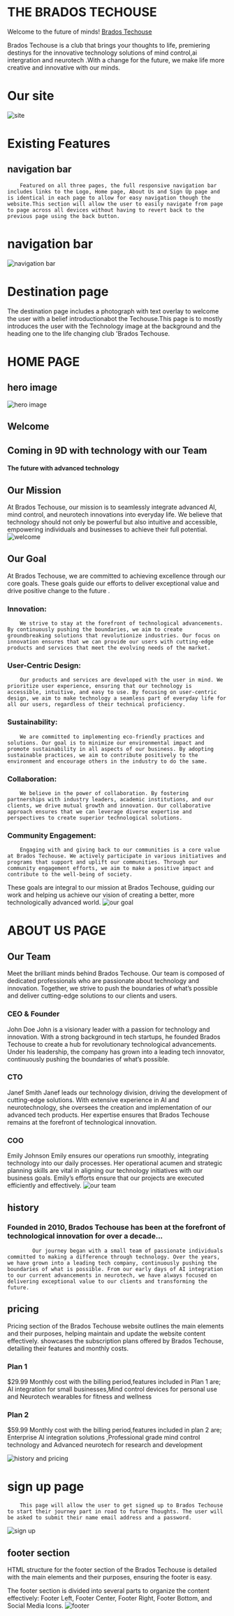 # THE BRADOS TECHOUSE
Welcome to the future of minds! [Brados Techouse](https://paula2416.github.io/BRADOS-T/)

Brados Techouse is a club that brings your thoughts to life, premiering destinys for the innovative technology solutions of mind control,ai intergration and neurotech .With a change for the future, we make life more creative and innovative with our
 minds.
 # Our site 
 ![site](image.png)
  # Existing Features

## navigation bar
        Featured on all three pages, the full responsive navigation bar includes links to the Logo, Home page, About Us and Sign Up page and is identical in each page to allow for easy navigation though the website.This section will allow the user to easily navigate from page to page across all devices without having to revert back to the previous page using the back button.
 # navigation bar
 ![navigation bar](image-1.png)
 # Destination page

   The destination page includes a photograph with text overlay to welcome the user with a belief introductionabot the Techouse.This page is to mostly introduces the user with the Technology image at the background and the heading one to the life changing club 'Brados Techouse.
# HOME PAGE
## hero image
![hero image](image-2.png)

## Welcome

## Coming in 9D with technology with our Team

#### The future with advanced technology

## Our Mission

At Brados Techouse, our mission is to seamlessly integrate advanced AI, mind control, and neurotech innovations into everyday life. We believe that technology should not only be powerful but also intuitive and accessible, empowering individuals and businesses to achieve their full potential.
![welcome](image-4.png)
 
 ## Our Goal 
At Brados Techouse, we are committed to achieving excellence through our core goals. These goals guide our efforts to deliver exceptional value and drive positive change to the future .

 ###   Innovation:
        We strive to stay at the forefront of technological advancements. By continuously pushing the boundaries, we aim to create groundbreaking solutions that revolutionize industries. Our focus on innovation ensures that we can provide our users with cutting-edge products and services that meet the evolving needs of the market.

   ### User-Centric Design:
        Our products and services are developed with the user in mind. We prioritize user experience, ensuring that our technology is accessible, intuitive, and easy to use. By focusing on user-centric design, we aim to make technology a seamless part of everyday life for all our users, regardless of their technical proficiency.

   ### Sustainability:
        We are committed to implementing eco-friendly practices and solutions. Our goal is to minimize our environmental impact and promote sustainability in all aspects of our business. By adopting sustainable practices, we aim to contribute positively to the environment and encourage others in the industry to do the same.

   ### Collaboration:
        We believe in the power of collaboration. By fostering partnerships with industry leaders, academic institutions, and our clients, we drive mutual growth and innovation. Our collaborative approach ensures that we can leverage diverse expertise and perspectives to create superior technological solutions.

   ### Community Engagement:
        Engaging with and giving back to our communities is a core value at Brados Techouse. We actively participate in various initiatives and programs that support and uplift our communities. Through our community engagement efforts, we aim to make a positive impact and contribute to the well-being of society.

These goals are integral to our mission at Brados Techouse, guiding our work and helping us achieve our vision of creating a better, more technologically advanced world.
![our goal](image-3.png)
# ABOUT US PAGE
## Our Team

Meet the brilliant minds behind Brados Techouse. Our team is composed of dedicated professionals who are passionate about technology and innovation. Together, we strive to push the boundaries of what’s possible and deliver cutting-edge solutions to our clients and users.
 ### CEO & Founder
John Doe
John is a visionary leader with a passion for technology and innovation. With a strong background in tech startups, he founded Brados Techouse to create a hub for revolutionary technological advancements. Under his leadership, the company has grown into a leading tech innovator, continuously pushing the boundaries of what’s possible.
 ###  CTO
Janef Smith
 Janef leads our technology division, driving the development of cutting-edge solutions. With extensive experience in AI and neurotechnology, she oversees the creation and implementation of our advanced tech products. Her expertise ensures that Brados Techouse remains at the forefront of technological innovation.
 ### COO
Emily Johnson
 Emily ensures our operations run smoothly, integrating technology into our daily processes. Her operational acumen and strategic planning skills are vital in aligning our technology initiatives with our business goals. Emily’s efforts ensure that our projects are executed efficiently and effectively.
 ![our team](image-5.png)

## history
 ### Founded in 2010, Brados Techouse has been at the forefront of technological innovation for over a decade...
            Our journey began with a small team of passionate individuals committed to making a difference through technology. Over the years, we have grown into a leading tech company, continuously pushing the boundaries of what is possible. From our early days of AI integration to our current advancements in neurotech, we have always focused on delivering exceptional value to our clients and transforming the future.

## pricing
 Pricing section of the Brados Techouse website outlines the main elements and their purposes, helping maintain and update the website content effectively. showcases the subscription plans offered by Brados Techouse, detailing their features and monthly costs.
### Plan 1
  $29.99 Monthly cost with the billing period,features included in Plan 1 are; AI integration for small businesses,Mind control devices for personal use and Neurotech wearables for fitness and wellness
 ### Plan 2
  $59.99 Monthly cost with the billing period,features included in plan 2 are; Enterprise AI integration solutions ,Professional grade mind control technology and Advanced neurotech for research and development
  
  ![history and pricing](image-6.png)
        
  # sign up page
        This page will allow the user to get signed up to Brados Techouse to start their journey part in road to future Thoughts. The user will be asked to submit their name email address and a password.
![sign up](image-8.png)
## footer section
HTML structure for the footer section of the Brados Techouse is detailed with the main elements and their purposes, ensuring the footer is easy.

The footer section is divided into several parts to organize the content effectively: Footer Left, Footer Center, Footer Right, Footer Bottom, and Social Media Icons.
![footer](image-9.png)

